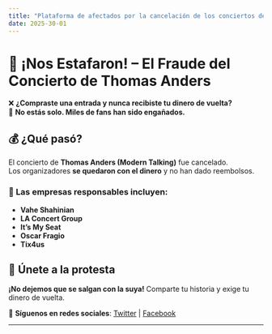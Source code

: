 ```yaml
---
title: "Plataforma de afectados por la cancelación de los conciertos de Thomas Anders en España 2023"
date: 2025-30-01
---
```


# 🎤 ¡Nos Estafaron! – El Fraude del Concierto de Thomas Anders  

❌ **¿Compraste una entrada y nunca recibiste tu dinero de vuelta?**  
🚨 **No estás solo. Miles de fans han sido engañados.**  

## 💰 ¿Qué pasó?  
El concierto de **Thomas Anders (Modern Talking)** fue cancelado.  
Los organizadores **se quedaron con el dinero** y no han dado reembolsos.  

### 🔴 Las empresas responsables incluyen:  
- **Vahe Shahinian**  
- **LA Concert Group**  
- **It’s My Seat**  
- **Oscar Fragio**  
- **Tix4us**  

## 📢 Únete a la protesta  
**¡No dejemos que se salgan con la suya!** Comparte tu historia y exige tu dinero de vuelta.  

📲 **Síguenos en redes sociales**: [Twitter](#) | [Facebook](#)  

---
